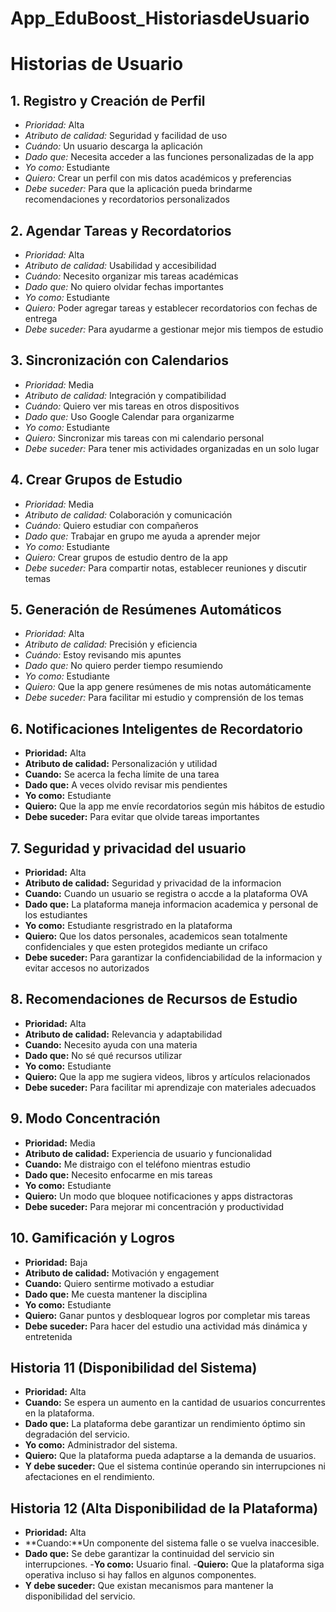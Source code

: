 # App_EduBoost_HistoriasdeUsuario

# Historias de Usuario

## 1. Registro y Creación de Perfil
- *Prioridad:* Alta  
- *Atributo de calidad:* Seguridad y facilidad de uso  
- *Cuándo:* Un usuario descarga la aplicación  
- *Dado que:* Necesita acceder a las funciones personalizadas de la app  
- *Yo como:* Estudiante  
- *Quiero:* Crear un perfil con mis datos académicos y preferencias  
- *Debe suceder:* Para que la aplicación pueda brindarme recomendaciones y recordatorios personalizados  

## 2. Agendar Tareas y Recordatorios
- *Prioridad:* Alta  
- *Atributo de calidad:* Usabilidad y accesibilidad  
- *Cuándo:* Necesito organizar mis tareas académicas  
- *Dado que:* No quiero olvidar fechas importantes  
- *Yo como:* Estudiante  
- *Quiero:* Poder agregar tareas y establecer recordatorios con fechas de entrega  
- *Debe suceder:* Para ayudarme a gestionar mejor mis tiempos de estudio  

## 3. Sincronización con Calendarios
- *Prioridad:* Media  
- *Atributo de calidad:* Integración y compatibilidad  
- *Cuándo:* Quiero ver mis tareas en otros dispositivos  
- *Dado que:* Uso Google Calendar para organizarme  
- *Yo como:* Estudiante  
- *Quiero:* Sincronizar mis tareas con mi calendario personal  
- *Debe suceder:* Para tener mis actividades organizadas en un solo lugar  

## 4. Crear Grupos de Estudio
- *Prioridad:* Media  
- *Atributo de calidad:* Colaboración y comunicación  
- *Cuándo:* Quiero estudiar con compañeros  
- *Dado que:* Trabajar en grupo me ayuda a aprender mejor  
- *Yo como:* Estudiante  
- *Quiero:* Crear grupos de estudio dentro de la app  
- *Debe suceder:* Para compartir notas, establecer reuniones y discutir temas  

## 5. Generación de Resúmenes Automáticos
- *Prioridad:* Alta  
- *Atributo de calidad:* Precisión y eficiencia  
- *Cuándo:* Estoy revisando mis apuntes  
- *Dado que:* No quiero perder tiempo resumiendo  
- *Yo como:* Estudiante  
- *Quiero:* Que la app genere resúmenes de mis notas automáticamente  
- *Debe suceder:* Para facilitar mi estudio y comprensión de los temas

## 6. Notificaciones Inteligentes de Recordatorio
- **Prioridad:** Alta
- **Atributo de calidad:** Personalización y utilidad
- **Cuando:** Se acerca la fecha límite de una tarea
- **Dado que:** A veces olvido revisar mis pendientes
- **Yo como:** Estudiante
- **Quiero:** Que la app me envíe recordatorios según mis hábitos de estudio
- **Debe suceder:** Para evitar que olvide tareas importantes

## 7. Seguridad y privacidad del usuario 
- **Prioridad:** Alta 
- **Atributo de calidad:** Seguridad y privacidad de la informacion
- **Cuando:** Cuando un usuario se registra o accde a la plataforma OVA
- **Dado que:** La plataforma maneja informacion academica y personal de los estudiantes
- **Yo como:** Estudiante resgristrado en la plataforma 
- **Quiero:** Que los datos personales, academicos sean totalmente confidenciales y que esten protegidos mediante un crifaco 
- **Debe suceder:** Para garantizar la confidenciabilidad de la informacion y evitar accesos no autorizados 


## 8. Recomendaciones de Recursos de Estudio
- **Prioridad:** Alta
- **Atributo de calidad:** Relevancia y adaptabilidad
- **Cuando:** Necesito ayuda con una materia
- **Dado que:** No sé qué recursos utilizar
- **Yo como:** Estudiante
- **Quiero:** Que la app me sugiera videos, libros y artículos relacionados
- **Debe suceder:** Para facilitar mi aprendizaje con materiales adecuados

## 9. Modo Concentración
- **Prioridad:** Media
- **Atributo de calidad:** Experiencia de usuario y funcionalidad
- **Cuando:** Me distraigo con el teléfono mientras estudio
- **Dado que:** Necesito enfocarme en mis tareas
- **Yo como:** Estudiante
- **Quiero:** Un modo que bloquee notificaciones y apps distractoras
- **Debe suceder:** Para mejorar mi concentración y productividad

## 10. Gamificación y Logros
- **Prioridad:** Baja
- **Atributo de calidad:** Motivación y engagement
- **Cuando:** Quiero sentirme motivado a estudiar
- **Dado que:** Me cuesta mantener la disciplina
- **Yo como:** Estudiante
- **Quiero:** Ganar puntos y desbloquear logros por completar mis tareas
- **Debe suceder:** Para hacer del estudio una actividad más dinámica y entretenida

## Historia 11 (Disponibilidad del Sistema)
- **Prioridad:** Alta
- **Cuando:** Se espera un aumento en la cantidad de usuarios concurrentes en la plataforma.
- **Dado que:** La plataforma debe garantizar un rendimiento óptimo sin degradación del servicio.
- **Yo como:** Administrador del sistema.
- **Quiero:** Que la plataforma pueda adaptarse a la demanda de usuarios.
- **Y debe suceder:** Que el sistema continúe operando sin interrupciones ni afectaciones en el rendimiento.

## Historia 12 (Alta Disponibilidad de la Plataforma)
- **Prioridad:** Alta
- **Cuando:**Un componente del sistema falle o se vuelva inaccesible.
- **Dado que:** Se debe garantizar la continuidad del servicio sin interrupciones.
-**Yo como:** Usuario final.
-**Quiero:** Que la plataforma siga operativa incluso si hay fallos en algunos componentes.
- **Y debe suceder:** Que existan mecanismos para mantener la disponibilidad del servicio.
